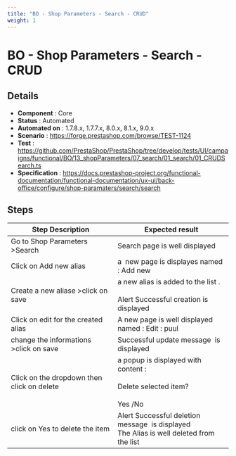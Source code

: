 ```yaml
---
title: "BO - Shop Parameters - Search - CRUD"
weight: 1
---
```


# BO - Shop Parameters - Search - CRUD
## Details
* **Component** : Core
* **Status** : Automated
* **Automated on** : 1.7.8.x, 1.7.7.x, 8.0.x, 8.1.x, 9.0.x
* **Scenario** : https://forge.prestashop.com/browse/TEST-1124
* **Test** : https://github.com/PrestaShop/PrestaShop/tree/develop/tests/UI/campaigns/functional/BO/13_shopParameters/07_search/01_search/01_CRUDSearch.ts
* **Specification** : https://docs.prestashop-project.org/functional-documentation/functional-documentation/ux-ui/back-office/configure/shop-paramaters/search/search

## Steps
| Step Description | Expected result |
| ----- | ----- |
| Go to Shop Parameters >Search | Search page is well displayed |
| Click on Add new alias | a  new page is displayes named : Add new |
| Create a new aliase >click on save | a new alias is added to the list .<br><br>Alert Successful creation is displayed |
| Click on edit for the created alias | A new page is well displayed named : Edit : puul |
| change the informations >click on save | Successful update message  is displayed |
| Click on the dropdown then click on delete | a popup is displayed with content : <br><br>Delete selected item? <br><br>Yes /No |
| click on Yes to delete the item | Alert Successful deletion message  is displayed<br>The Alias is well deleted from the list |
